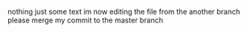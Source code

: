 nothing just some text
im now editing the file from the another branch please merge my commit to the master branch
